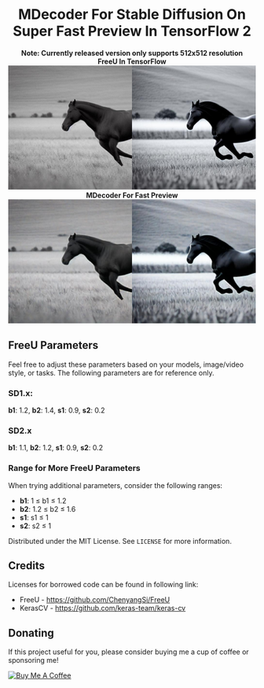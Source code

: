 <div align="center">

<h1>MDecoder For Stable Diffusion On Super Fast Preview In TensorFlow 2</h1>

</div>
<div align="center">
<strong>Note: </strong>
<strong>Currently released version only supports 512x512 resolution</strong>
</div>
<div align="center">
<strong>FreeU In TensorFlow</strong>
</div>
<div style="width: 100%; text-align: center; margin:auto;">
<img style="width:50%" src="./horse.jpg"><img style="width:50%" src="./horse_freeu.jpg">

</div>
<div align="center">
<strong>MDecoder For Fast Preview</strong>
</div>
<div style="width: 100%; text-align: center; margin:auto;">
<img style="width:50%" src="./horse_md.jpg"><img style="width:50%" src="./horse_freeu_md.jpg">

</div>

## FreeU Parameters

Feel free to adjust these parameters based on your models, image/video style, or tasks. The following parameters are for
reference only.

### SD1.x:

**b1**: 1.2, **b2**: 1.4, **s1**: 0.9, **s2**: 0.2

### SD2.x

**b1**: 1.1, **b2**: 1.2, **s1**: 0.9, **s2**: 0.2

### Range for More FreeU Parameters

When trying additional parameters, consider the following ranges:

- **b1**: 1 ≤ b1 ≤ 1.2
- **b2**: 1.2 ≤ b2 ≤ 1.6
- **s1**: s1 ≤ 1
- **s2**: s2 ≤ 1

Distributed under the MIT License. See `LICENSE` for more information.

## Credits

Licenses for borrowed code can be found in following link:

- FreeU - https://github.com/ChenyangSi/FreeU
- KerasCV - https://github.com/keras-team/keras-cv

## Donating

If this project useful for you, please consider buying me a cup of coffee or sponsoring me!

<a href="https://paypal.me/cpuimage/USD10" target="_blank"><img src="https://www.buymeacoffee.com/assets/img/custom_images/black_img.png" alt="Buy Me A Coffee" style="height: auto !important;width: auto !important;" ></a>